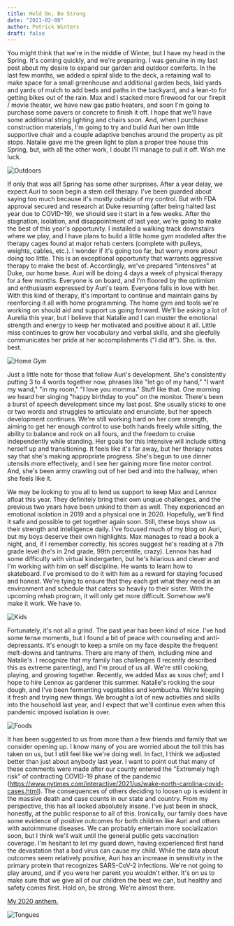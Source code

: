 ```yaml
---
title: Hold On, Be Strong
date: "2021-02-08"
author: Patrick Winters
draft: false
---
```


You might think that we're in the middle of Winter, but I have my head in the Spring. It's coming quickly, and we're preparing. I was genuine in my last post about my desire to expand our garden and outdoor comforts. In the last few months, we added a spiral slide to the deck, a retaining wall to make space for a small greenhouse and additional garden beds, laid yards and yards of mulch to add beds and paths in the backyard, and a lean-to for getting bikes out of the rain. Max and I stacked more firewood for our firepit / movie theater, we have new gas patio heaters, and soon I'm going to purchase some pavers or concrete to finish it off. I hope that we'll have some additional string lighting and chairs soon. And, when I purchase construction materials, I'm going to try and build Auri her own little supportive chair and a couple adaptive benches around the property as pit stops. Natalie gave me the green light to plan a proper tree house this Spring, but, with all the other work, I doubt I'll manage to pull it off. Wish me luck.

![Outdoors](outdoors.jpg)

If only that was all! Spring has some other surprises. After a year delay, we expect Auri to soon begin a stem cell therapy. I've been guarded about saying too much because it's mostly outside of my control. But with FDA approval secured and research at Duke resuming (after being halted last year due to COVID-19), we should see it start in a few weeks. After the stagnation, isolation, and disappointment of last year, we're going to make the best of this year's opportunity. I installed a walking track downstairs where we play, and I have plans to build a little home gym modeled after the therapy cages found at major rehab centers (complete with pulleys, weights, cables, etc.). I wonder if it's going too far, but worry more about doing too little. This is an exceptional opportunity that warrants aggressive therapy to make the best of. Accordingly, we've prepared "intensives" at Duke, our home base. Auri will be doing 4 days a week of physical therapy for a few months. Everyone is on board, and I'm floored by the optimism and enthusiasm expressed by Auri's team. Everyone falls in love with her. With this kind of therapy, it's important to continue and maintain gains by reenforcing it all with home programming. The home gym and tools we're working on should aid and support us going forward. We'll be asking a lot of Aurelia this year, but I believe that Natalie and I can muster the emotional strength and energy to keep her motivated and positive about it all. Little miss continues to grow her vocabulary and verbal skills, and she gleefully communicates her pride at her accomplishments ("I did it!"). She. is. the. best.

![Home Gym](home_gym.jpg)

Just a little note for those that follow Auri's development. She's consistently putting 3 to 4 words together now, phrases like "let go of my hand," "I want my wand," "in my room," "I love you momma." Stuff like that. One morning we heard her singing "happy birthday to you" on the monitor. There's been a burst of speech development since my last post. She usually sticks to one or two words and struggles to articulate and enunciate, but her speech development continues. We're still working hard on her core strength, aiming to get her enough control to use both hands freely while sitting, the ability to balance and rock on all fours, and the freedom to cruise independently while standing. Her goals for this intensive will include sitting herself up and transitioning. It feels like it's far away, but her therapy notes say that she's making appropriate progress. She's begun to use dinner utensils more effectively, and I see her gaining more fine motor control. And, she's been army crawling out of her bed and into the hallway, when she feels like it.

We may be looking to you all to lend us support to keep Max and Lennox afloat this year. They definitely bring their own unqiue challenges, and the previous two years have been unkind to them as well. They experienced an emotional isolation in 2019 and a physical one in 2020. Hopefully, we'll find it safe and possible to get together again soon. Still, these boys show us their strength and intelligence daily. I've focused much of my blog on Auri, but my boys deserve their own highlights. Max manages to read a book a night, and, if I remember correctly, his scores suggest he's reading at a 7th grade level (he's in 2nd grade, 99th percentile, crazy). Lennox has had some difficulty with virtual kindergarten, but he's hilarious and clever and I'm working with him on self discipline. He wants to learn how to skateboard. I've promised to do it with him as a reward for staying focused and honest. We're tying to ensure that they each get what they need in an environment and schedule that caters so heavily to their sister. With the upcoming rehab program, it will only get more difficult. Somehow we'll make it work. We have to.

![Kids](kids.jpg)

Fortunately, it's not all a grind. The past year has been kind of nice. I've had some tense moments, but I found a bit of peace with counseling and anti-depressants. It's enough to keep a smile on my face despite the frequent melt-downs and tantrums. There are many of them, including mine and Natalie's. I recognize that my family has challenges (I recently described this as extreme parenting), and I'm proud of us all. We're still cooking, playing, and growing together. Recently, we added Max as sous chef; and I hope to hire Lennox as gardener this summer. Natalie's rocking the sour dough, and I've been fermenting vegetables and kombucha. We're keeping it fresh and trying new things. We brought a lot of new activities and skills into the household last year, and I expect that we'll continue even when this pandemic imposed isolation is over.

![Foods](foods.jpg)

It has been suggested to us from more than a few friends and family that we consider opening up. I know many of you are worried about the toll this has taken on us, but I still feel like we're doing well. In fact, I think we adjusted better than just about anybody last year. I want to point out that many of these comments were made after our county entered the "Extremely high risk" of contracting COVID-19 phase of the pandemic (https://www.nytimes.com/interactive/2021/us/wake-north-carolina-covid-cases.html). The consequences of others deciding to loosen up is evident in the massive death and case counts in our state and country. From my perspective, this has all looked absolutely insane. I've just been in shock, honestly, at the public response to all of this. Ironically, our family does have some evidence of positive outcomes for both children like Auri and others with autoimmune diseases. We can probably entertain more socialization soon, but I think we'll wait until the general public gets vaccination coverage. I'm hesitant to let my guard down, having experienced first hand the devastation that a bad virus can cause my child. While the data about outcomes seem relatively positive, Auri has an increase in sensitivity in the primary protein that recognizes SARS-CoV-2 infections. We're not going to play around, and if you were her parent you wouldn't either. It's on us to make sure that we give all of our children the best we can, but healthy and safety comes first. Hold on, be strong. We're almost there.

[My 2020 anthem.](https://youtu.be/qMh_VsTuXtE?t=128)

![Tongues](tongues.jpg)
